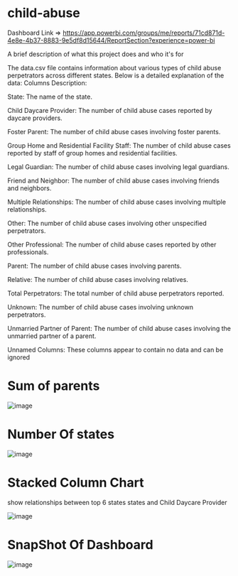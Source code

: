 
# child-abuse

Dashboard Link => https://app.powerbi.com/groups/me/reports/71cd871d-4e8e-4b37-8883-9e5df8d15644/ReportSection?experience=power-bi

A brief description of what this project does and who it's for

The data.csv file contains information about various types of child abuse perpetrators across different states. Below is a detailed explanation of the data:
Columns Description:

 State: The name of the state.

 Child Daycare Provider: The number of child abuse cases reported by daycare providers.

Foster Parent: The number of child abuse cases involving foster parents.

Group Home and Residential Facility Staff: The number of child abuse cases reported by staff of group homes and residential facilities.

Legal Guardian: The number of child abuse cases involving legal guardians.

Friend and Neighbor: The number of child abuse cases involving friends and neighbors.
   
Multiple Relationships: The number of child abuse cases involving multiple relationships.

Other: The number of child abuse cases involving other unspecified perpetrators.

Other Professional: The number of child abuse cases reported by other professionals.

Parent: The number of child abuse cases involving parents.
    
Relative: The number of child abuse cases involving relatives.

Total Perpetrators: The total number of child abuse perpetrators reported.

Unknown: The number of child abuse cases involving unknown perpetrators.

Unmarried Partner of Parent: The number of child abuse cases involving the unmarried partner of a parent.

Unnamed Columns: These columns appear to contain no data and can be ignored


# Sum of parents

![image](https://github.com/MohamedAmr1111/child-abuse/assets/96207542/2770ec8a-0b1f-49d3-9fb7-1868145085b7)


# Number Of states

![image](https://github.com/MohamedAmr1111/child-abuse/assets/96207542/491981eb-cdf2-47b4-a0ed-5ea5b18de6e1)



# Stacked Column Chart  
show relationships between top 6 states states and Child Daycare Provider

![image](https://github.com/MohamedAmr1111/child-abuse/assets/96207542/89d8b617-fd30-41f5-aa2b-6d7d2884741d)



# SnapShot Of Dashboard
![image](https://github.com/MohamedAmr1111/child-abuse/assets/96207542/65756a1b-a74a-436e-96e8-28b53089f17a)
